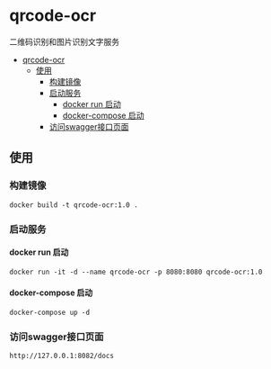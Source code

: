 # qrcode-ocr

二维码识别和图片识别文字服务

- [qrcode-ocr](#qrcode-ocr)
  - [使用](#使用)
    - [构建镜像](#构建镜像)
    - [启动服务](#启动服务)
      - [docker run 启动](#docker-run-启动)
      - [docker-compose 启动](#docker-compose-启动)
    - [访问swagger接口页面](#访问swagger接口页面)

## 使用

### 构建镜像

```shell script
docker build -t qrcode-ocr:1.0 .
```

### 启动服务

#### docker run 启动

```shell script
docker run -it -d --name qrcode-ocr -p 8080:8080 qrcode-ocr:1.0
```

#### docker-compose 启动

```shell script
docker-compose up -d
```

### 访问swagger接口页面

```http request
http://127.0.0.1:8082/docs
```
